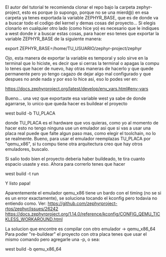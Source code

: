 El autor del tutorial te recomienda clonar el repo bajo la 
carpeta zephyr-project, esto es porque (o supongo, porque 
no se una mierd@) en esa carpeta ya tenes exportada la 
variable ZEPHYR_BASE, que es de donde va a buscar todo el
codigo del kernel y demas cosas del proyecto...
Si elegis clonarlo en cualquier otro lado (como hice yo) es
necesario que le indiques a west donde ir a buscar estas 
cosas, para hacer eso tenes que exportar la variable 
ZEPHYR_BASE de la siguiente manera:

export ZEPHYR_BASE=/home/TU_USUARIO/zephyr-project/zephyr

Ojo, esta manera de exportar la variable es temporal y solo 
sirve en la terminal que lo hiciste, es decir que si cerras
la terminal o apagas la compu lo tenes que hacer de nuevo,
hay otras maneras de hacerlo y que quede permanente pero yo 
tengo cagazo de dejar algo mal configurado y que despues no 
ande nada y por eso lo hice asi, eso lo podes ver en:

https://docs.zephyrproject.org/latest/develop/env_vars.html#env-vars

Bueno... una vez que exportaste esa variable west ya sabe de
donde agarrarse, lo unico que queda hacer es buildear el proyecto

west build -b TU_PLACA

donde TU_PLACA es el hardware que vos quieras, como yo al momento
de hacer esto no tengo ninguna use un emulador asi que si vas a 
usar una placa real puede que falte algun paso mas, como elegir
el toolchain, no lo se realmente. Bueno, para usar el emulador
reemplazas TU_PLACA por "qemu_x86", si tu compu tiene otra
arquitectura creo que hay otros emuladores, buscalo.

Si salio todo bien el proyecto deberia haber buildeado, te tira
cuanto espacio usaste y eso. Ahora para correrlo tenes que hacer

west build -t run

Y listo papa!

Aparentemente el emulador qemu_x86 tiene un bardo con el timing 
(no se si es un error exactamente), se soluciona tocando el 
kconfig pero todavia no entiendo como.
Ver: https://github.com/zephyrproject-rtos/zephyr/issues/26242
https://docs.zephyrproject.org/1.14.0/reference/kconfig/CONFIG_QEMU_TICKLESS_WORKAROUND.html

La solucion que encontre es compilar con otro emulador -> qemu_x86_64
Para poder "re-buildear" el proyecto con otra placa tenes que usar el mismo comando pero 
agregarle una -p, o sea:

west build -b qemu_x86_64